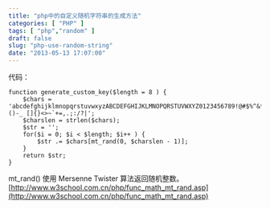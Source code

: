 ```yaml
---
title: "php中的自定义随机字符串的生成方法"
categories: [ "PHP" ]
tags: [ "php","random" ]
draft: false
slug: "php-use-random-string"
date: "2013-05-13 17:07:00"
---
```


代码：

    function generate_custom_key($length = 8 ) {
    	$chars = 'abcdefghijklmnopqrstuvwxyzABCDEFGHIJKLMNOPQRSTUVWXYZ0123456789!@#$%^&*()-_ []{}<>~`+=,.;:/?|';
    	$charslen = strlen($chars);
    	$str = '';
    	for($i = 0; $i < $length; $i++ ) {
    		$str .= $chars[mt_rand(0, $charslen - 1)];
    	}
    	return $str;
    }

mt_rand() 使用 Mersenne Twister 算法返回随机整数。
[http://www.w3school.com.cn/php/func_math_mt_rand.asp](http://www.w3school.com.cn/php/func_math_mt_rand.asp)
